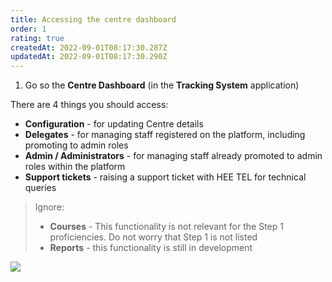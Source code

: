 ```yaml
---
title: Accessing the centre dashboard
order: 1
rating: true
createdAt: 2022-09-01T08:17:30.287Z
updatedAt: 2022-09-01T08:17:30.290Z
---
```

1. Go so the **Centre Dashboard** (in the **Tracking System** application)

There are 4 things you should access:

* **Configuration** - for updating Centre details
* **Delegates** - for managing staff registered on the platform, including promoting to admin roles
* **Admin / Administrators** - for managing staff already promoted to admin roles within the platform
* **Support tickets** - raising a support ticket with HEE TEL for technical queries

> Ignore:
>
> * **Courses** - This functionality is not relevant for the Step 1 proficiencies. Do not worry that Step 1 is not listed 
> * **Reports** - this functionality is still in development

![](/img/ccm-ca_centredashboard.png)
